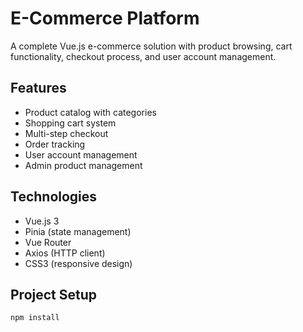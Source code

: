 # E-Commerce Platform

A complete Vue.js e-commerce solution with product browsing, cart functionality, checkout process, and user account management.

## Features

- Product catalog with categories
- Shopping cart system
- Multi-step checkout
- Order tracking
- User account management
- Admin product management

## Technologies

- Vue.js 3
- Pinia (state management)
- Vue Router
- Axios (HTTP client)
- CSS3 (responsive design)

## Project Setup

```sh
npm install
